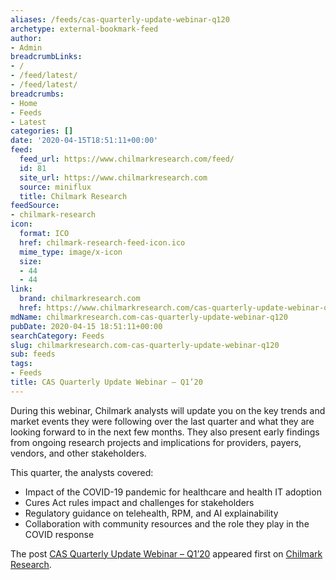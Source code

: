 ```yaml
---
aliases: /feeds/cas-quarterly-update-webinar-q120
archetype: external-bookmark-feed
author:
- Admin
breadcrumbLinks:
- /
- /feed/latest/
- /feed/latest/
breadcrumbs:
- Home
- Feeds
- Latest
categories: []
date: '2020-04-15T18:51:11+00:00'
feed:
  feed_url: https://www.chilmarkresearch.com/feed/
  id: 81
  site_url: https://www.chilmarkresearch.com
  source: miniflux
  title: Chilmark Research
feedSource:
- chilmark-research
icon:
  format: ICO
  href: chilmark-research-feed-icon.ico
  mime_type: image/x-icon
  size:
  - 44
  - 44
link:
  brand: chilmarkresearch.com
  href: https://www.chilmarkresearch.com/cas-quarterly-update-webinar-q120/
mdName: chilmarkresearch.com-cas-quarterly-update-webinar-q120
pubDate: 2020-04-15 18:51:11+00:00
searchCategory: Feeds
slug: chilmarkresearch.com-cas-quarterly-update-webinar-q120
sub: feeds
tags:
- Feeds
title: CAS Quarterly Update Webinar – Q1’20
---
```







<p>During this webinar, Chilmark analysts will update you on the key trends and market events they were following over the last quarter and what they are looking forward to in the next few months. They also present early findings from ongoing research projects and implications for providers, payers, vendors, and other stakeholders.</p>



<p>This quarter, the analysts covered:</p>



<ul><li>Impact of the COVID-19 pandemic for healthcare and health IT adoption</li><li>Cures Act rules impact and challenges for stakeholders</li><li>Regulatory guidance on telehealth, RPM, and AI explainability</li><li>Collaboration with community resources and the role they play in the COVID response</li></ul>






<p>The post <a href="https://www.chilmarkresearch.com/cas-quarterly-update-webinar-q120/" rel="noopener noreferrer" target="_blank" referrerpolicy="no-referrer">CAS Quarterly Update Webinar – Q1’20</a> appeared first on <a href="https://www.chilmarkresearch.com" rel="noopener noreferrer" target="_blank" referrerpolicy="no-referrer">Chilmark Research</a>.</p>